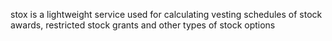 stox is a lightweight service used for calculating vesting schedules of stock awards, restricted stock grants and other types of stock options